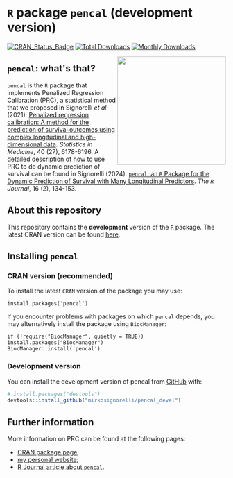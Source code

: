 # `R` package `pencal` (development version)

[![CRAN_Status_Badge](http://www.r-pkg.org/badges/version/pencal)](https://cran.r-project.org/package=pencal)
[![Total Downloads](http://cranlogs.r-pkg.org/badges/grand-total/pencal?color=orange)](http://cranlogs.r-pkg.org/badges/grand-total/pencal)
[![Monthly Downloads](http://cranlogs.r-pkg.org/badges/pencal)](http://cranlogs.r-pkg.org/badges/pencal)

<img src="https://user-images.githubusercontent.com/20061736/162180793-072613f0-a93e-4ef6-b0c4-b8d8a45d770a.png" align="right" alt="" width="250" />

## `pencal`: what's that?

`pencal` is the `R` package that implements Penalized Regression Calibration (PRC), a statistical method that we proposed in Signorelli *et al.* (2021). [Penalized regression calibration: A method for the prediction of survival outcomes using complex longitudinal and high-dimensional data](https://onlinelibrary.wiley.com/doi/10.1002/sim.9178). *Statistics in Medicine*, 40 (27), 6178-6196. A detailed description of how to use PRC to do dynamic prediction of survival can be found in Signorelli (2024). [`pencal`: an `R` Package for the Dynamic Prediction of Survival with Many Longitudinal Predictors]([https://cran.r-project.org/web/packages/pencal/vignettes/vignette.pdf](https://journal.r-project.org/articles/RJ-2024-014/)). *The `R` Journal*, 16 (2), 134-153.

## About this repository

This repository contains the **development** version of the `R` package. The latest CRAN version can be found [here](https://cran.r-project.org/web/packages/pencal/index.html).

## Installing `pencal`

### CRAN version (recommended)

To install the latest `CRAN` version of the package you may use:

```
install.packages('pencal')
```

If you encounter problems with packages on which `pencal` depends, you may alternatively install the package using `BiocManager`:

```
if (!require("BiocManager", quietly = TRUE)) install.packages("BiocManager")
BiocManager::install('pencal')
```

### Development version

You can install the development version of pencal from [GitHub](https://github.com/) with:

``` r
# install.packages("devtools")
devtools::install_github("mirkosignorelli/pencal_devel")
```

## Further information

More information on PRC can be found at the following pages:
* [CRAN package page](https://cran.r-project.org/web/packages/pencal/index.html);
* [my personal website](https://mirkosignorelli.github.io/r.html);
* [R Journal article about `pencal`](https://journal.r-project.org/articles/RJ-2024-014/).
